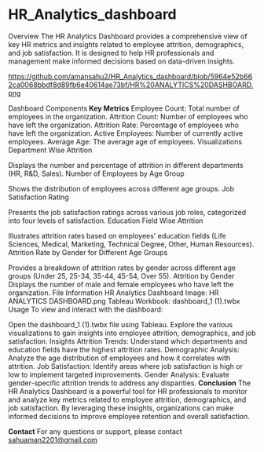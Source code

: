 # HR_Analytics_dashboard
Overview
The HR Analytics Dashboard provides a comprehensive view of key HR metrics and insights related to employee attrition, demographics, and job satisfaction. It is designed to help HR professionals and management make informed decisions based on data-driven insights.

https://github.com/amansahu2/HR_Analytics_dashboard/blob/5964e52b662ca0068bbdf8d89fb6e40614ae73bf/HR%20ANALYTICS%20DASHBOARD.png

Dashboard Components
**Key Metrics**
Employee Count: Total number of employees in the organization.
Attrition Count: Number of employees who have left the organization.
Attrition Rate: Percentage of employees who have left the organization.
Active Employees: Number of currently active employees.
Average Age: The average age of employees.
Visualizations
Department Wise Attrition

Displays the number and percentage of attrition in different departments (HR, R&D, Sales).
Number of Employees by Age Group

Shows the distribution of employees across different age groups.
Job Satisfaction Rating

Presents the job satisfaction ratings across various job roles, categorized into four levels of satisfaction.
Education Field Wise Attrition

Illustrates attrition rates based on employees' education fields (Life Sciences, Medical, Marketing, Technical Degree, Other, Human Resources).
Attrition Rate by Gender for Different Age Groups

Provides a breakdown of attrition rates by gender across different age groups (Under 25, 25-34, 35-44, 45-54, Over 55).
Attrition by Gender
Displays the number of male and female employees who have left the organization.
File Information
HR Analytics Dashboard Image: HR ANALYTICS DASHBOARD.png
Tableau Workbook: dashboard_1 (1).twbx
Usage
To view and interact with the dashboard:

Open the dashboard_1 (1).twbx file using Tableau.
Explore the various visualizations to gain insights into employee attrition, demographics, and job satisfaction.
Insights
Attrition Trends: Understand which departments and education fields have the highest attrition rates.
Demographic Analysis: Analyze the age distribution of employees and how it correlates with attrition.
Job Satisfaction: Identify areas where job satisfaction is high or low to implement targeted improvements.
Gender Analysis: Evaluate gender-specific attrition trends to address any disparities.
**Conclusion**
The HR Analytics Dashboard is a powerful tool for HR professionals to monitor and analyze key metrics related to employee attrition, demographics, and job satisfaction. By leveraging these insights, organizations can make informed decisions to improve employee retention and overall satisfaction.

**Contact**
For any questions or support, please contact sahuaman2201@gmail.com
